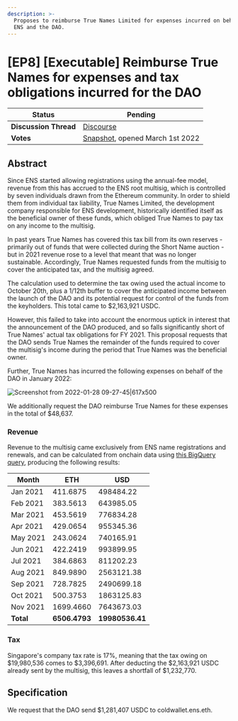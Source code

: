 ```yaml
---
description: >-
  Proposes to reimburse True Names Limited for expenses incurred on behalf of
  ENS and the DAO.
---
```


# \[EP8] \[Executable] Reimburse True Names for expenses and tax obligations incurred for the DAO

| **Status**            | Pending                                                                                                                                             |
| --------------------- | --------------------------------------------------------------------------------------------------------------------------------------------------- |
| **Discussion Thread** | [Discourse](https://discuss.ens.domains/t/ep8-executable-reimburse-true-names-for-expenses-and-tax-obligations-incurred-on-behalf-of-the-dao/10053) |
| **Votes**             | [Snapshot](https://snapshot.org/#/ens.eth/proposal/0xdf7e59e58ab0cf5ee0a591bd65369db3ee5091ae3b7ca696a0d31c2eac9959f5), opened March 1st 2022       |

## Abstract

Since ENS started allowing registrations using the annual-fee model, revenue from this has accrued to the ENS root multisig, which is controlled by seven individuals drawn from the Ethereum community. In order to shield them from individual tax liability, True Names Limited, the development company responsible for ENS development, historically identified itself as the beneficial owner of these funds, which obliged True Names to pay tax on any income to the multisig.

In past years True Names has covered this tax bill from its own reserves - primarily out of funds that were collected during the Short Name auction - but in 2021 revenue rose to a level that meant that was no longer sustainable. Accordingly, True Names requested funds from the multisig to cover the anticipated tax, and the multisig agreed.

The calculation used to determine the tax owing used the actual income to October 20th, plus a 1/12th buffer to cover the anticipated income between the launch of the DAO and its potential request for control of the funds from the keyholders. This total came to $2,163,921 USDC.

However, this failed to take into account the enormous uptick in interest that the announcement of the DAO produced, and so falls significantly short of True Names' actual tax obligations for FY 2021. This proposal requests that the DAO sends True Names the remainder of the funds required to cover the multisig's income during the period that True Names was the beneficial owner.

Further, True Names has incurred the following expenses on behalf of the DAO in January 2022:

![Screenshot from 2022-01-28 09-27-45|617x500](upload://1jcGsmCKdHJpl5D0a7CAKr6Bmmd.png)

We additionally request the DAO reimburse True Names for these expenses in the total of $48,637.

### Revenue

Revenue to the multisig came exclusively from ENS name registrations and renewals, and can be calculated from onchain data using [this BigQuery query](https://gist.github.com/Arachnid/dfd374886a3e6b0a0eb17b26703d776a), producing the following results:

| Month     | ETH           | USD             |
| --------- | ------------- | --------------- |
| Jan 2021  | 411.6875      | 498484.22       |
| Feb 2021  | 383.5613      | 643985.05       |
| Mar 2021  | 453.5619      | 776834.28       |
| Apr 2021  | 429.0654      | 955345.36       |
| May 2021  | 243.0624      | 740165.91       |
| Jun 2021  | 422.2419      | 993899.95       |
| Jul 2021  | 384.6863      | 811202.23       |
| Aug 2021  | 849.9890      | 2563121.38      |
| Sep 2021  | 728.7825      | 2490699.18      |
| Oct 2021  | 500.3753      | 1863125.83      |
| Nov 2021  | 1699.4660     | 7643673.03      |
| **Total** | **6506.4793** | **19980536.41** |

### Tax

Singapore's company tax rate is 17%, meaning that the tax owing on $19,980,536 comes to $3,396,691. After deducting the $2,163,921 USDC already sent by the multisig, this leaves a shortfall of $1,232,770.

## Specification

We request that the DAO send $1,281,407 USDC to coldwallet.ens.eth.
